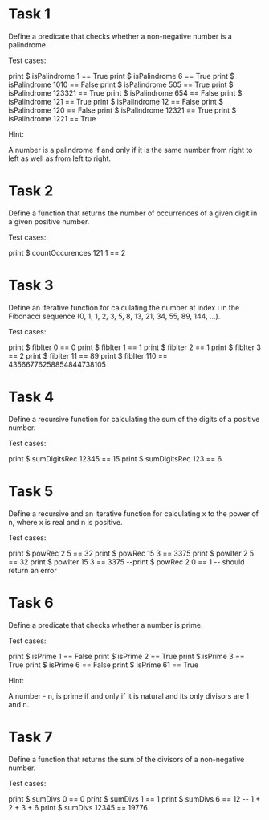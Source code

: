 # Task 1

Define a predicate that checks whether a non-negative number is a palindrome.

Test cases:

print $ isPalindrome 1 == True
print $ isPalindrome 6 == True
print $ isPalindrome 1010 == False
print $ isPalindrome 505 == True
print $ isPalindrome 123321 == True
print $ isPalindrome 654 == False
print $ isPalindrome 121 == True
print $ isPalindrome 12 == False
print $ isPalindrome 120 == False
print $ isPalindrome 12321 == True
print $ isPalindrome 1221 == True

Hint:

A number is a palindrome if and only if it is the same number from right to left as well as from left to right.

# Task 2

Define a function that returns the number of occurrences of a given digit in a given positive number.

Test cases:

print $ countOccurences 121 1 == 2

# Task 3

Define an iterative function for calculating the number at index i in the Fibonacci sequence (0, 1, 1, 2, 3, 5, 8, 13, 21, 34, 55, 89, 144, ...).

Test cases:

print $ fibIter 0 == 0
print $ fibIter 1 == 1
print $ fibIter 2 == 1
print $ fibIter 3 == 2
print $ fibIter 11 == 89
print $ fibIter 110 == 43566776258854844738105

# Task 4

Define a recursive function for calculating the sum of the digits of a positive number.

Test cases:

print $ sumDigitsRec 12345 == 15
print $ sumDigitsRec 123 == 6

# Task 5

Define a recursive and an iterative function for calculating x to the power of n, where x is real and n is positive.

Test cases:

print $ powRec 2 5 == 32
print $ powRec 15 3 == 3375
print $ powIter 2 5 == 32
print $ powIter 15 3 == 3375
--print $ powRec 2 0 == 1 -- should return an error

# Task 6

Define a predicate that checks whether a number is prime.

Test cases:

print $ isPrime 1 == False
print $ isPrime 2 == True
print $ isPrime 3 == True
print $ isPrime 6 == False
print $ isPrime 61 == True

Hint:

A number - n, is prime if and only if it is natural and its only divisors are 1 and n.

# Task 7

Define a function that returns the sum of the divisors of a non-negative number.

Test cases:

print $ sumDivs 0 == 0
print $ sumDivs 1 == 1
print $ sumDivs 6 == 12 -- 1 + 2 + 3 + 6
print $ sumDivs 12345 == 19776
